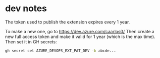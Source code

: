 # dev notes

The token used to publish the extension expires every 1 year.

To make a new one, go to https://dev.azure.com/caarlos0/
Then create a new full access token and make it valid for 1 year (which is the
max time).
Then set it in GH secrets:

```sh
gh secret set AZURE_DEVOPS_EXT_PAT_DEV -b abcde...
```
